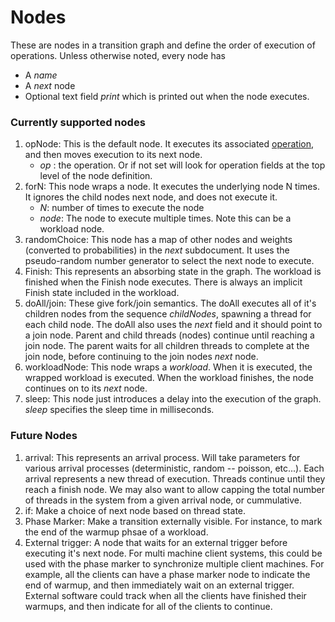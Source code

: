 Nodes
=====

These are nodes in a transition graph and define the order of
execution of operations. Unless otherwise noted, every node has

* A _name_
* A _next_ node 
* Optional text field _print_ which is printed out when the node
executes.

### Currently supported nodes

1. opNode: This is the default node. It executes its associated
   [operation](Operations.yml), and then moves execution to its next
   node.
   * _op_ : the operation. Or if not set will look for operation
     fields at the top level of the node definition. 
2. forN: This node wraps a node. It executes the underlying node N
   times. It ignores the child nodes next node, and does not execute
   it.
   * _N_: number of times to execute the node
   * _node_: The node to execute multiple times. Note this can be a
      workload node. 
3. randomChoice: This node has a map of other nodes and weights
   (converted to probabilities) in the _next_ subdocument. It uses the
   pseudo-random number generator to select the next node to execute.
4. Finish: This represents an absorbing state in the graph. The
   workload is finished when the Finish node executes. There is always
   an implicit Finish state included in the workload. 
5. doAll/join: These give fork/join semantics. The doAll executes all
   of it's children nodes from the sequence _childNodes_, spawning a
   thread for each child node. The doAll also uses the _next_ field
   and it should point to a join node. Parent and child threads
   (nodes) continue until reaching a
   join node. The parent waits for all children threads to complete at the
   join node, before continuing to the join nodes _next_ node.
6. workloadNode: This node wraps a _workload_. When it is executed,
   the wrapped workload is executed. When the workload finishes, the
   node continues on to its _next_ node.
7. sleep: This node just introduces a delay into the execution of the
   graph. _sleep_ specifies the sleep time in milliseconds.

### Future Nodes

1. arrival: This represents an arrival process. Will take parameters
   for various arrival processes (deterministic, random -- poisson,
   etc...). Each arrival represents a new thread of execution. Threads
   continue until they reach a finish node. We may also want to allow
   capping the total number of threads in the system from a given
   arrival node, or cummulative.
2. if: Make a choice of next node based on thread state.
3. Phase Marker: Make a transition externally visible. For instance,
   to mark the end of the warmup phsae of a workload.
4. External trigger: A node that waits for an external trigger before
   executing it's next node. For multi machine client systems, this could be
   used with the phase marker to synchronize multiple client
   machines. For example, all the clients can have a phase marker node
   to indicate the end of warmup, and then immediately wait on an
   external trigger. External software could track when all the
   clients have finished their warmups, and then indicate for all of
   the clients to continue. 

